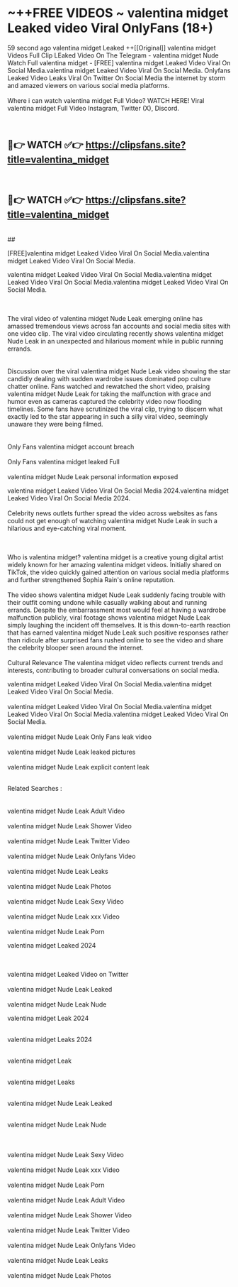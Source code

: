 # ~++FREE VIDEOS ~ valentina midget Leaked video Viral OnlyFans (18+)<br>


59 second ago valentina midget Leaked ++[[Original]] valentina midget Videos Full Clip LEaked Video On The Telegram  - valentina midget Nude  Watch Full valentina midget - [FREE] valentina midget Leaked Video Viral On Social Media.valentina midget Leaked Video Viral On Social Media.   Onlyfans Leaked Video Leaks Viral On Twitter On Social Media the internet by storm and amazed viewers on various social media platforms. <br><br>
Where i can watch valentina midget Full Video? WATCH HERE! Viral valentina midget Full Video Instagram, Twitter (X), Discord. <br>


 <br>

##  🔴👉 WATCH ✅👉  <a href="https://clipsfans.site?title=valentina_midget&ref=git">https://clipsfans.site?title=valentina_midget</a> <br>
  <br>

##  🔴👉 WATCH ✅👉  <a href="https://clipsfans.site?title=valentina_midget&ref=git">https://clipsfans.site?title=valentina_midget</a> <br>
  <br>
  ##



[FREE]valentina midget Leaked Video Viral On Social Media.valentina midget Leaked Video Viral On Social Media. <br>

valentina midget Leaked Video Viral On Social Media.valentina midget Leaked Video Viral On Social Media.valentina midget Leaked Video Viral On Social Media. <br>


  <br>

  <br>
The viral video of valentina midget Nude Leak emerging online has amassed tremendous views across fan accounts and social media sites with one video clip. The viral video circulating recently shows valentina midget Nude Leak in an unexpected and hilarious moment while in public running errands.<br>
<br>


<br>
Discussion over the viral valentina midget Nude Leak video showing the star candidly dealing with sudden wardrobe issues dominated pop culture chatter online. Fans watched and rewatched the short video, praising valentina midget Nude Leak for taking the malfunction with grace and humor even as cameras captured the celebrity video now flooding timelines. Some fans have scrutinized the viral clip, trying to discern what exactly led to the star appearing in such a silly viral video, seemingly unaware they were being filmed.<br>
<br>
<br> 
Only Fans valentina midget account breach<br>
<br>
Only Fans valentina midget leaked Full <br>
<br>
valentina midget Nude Leak personal information exposed<br>

valentina midget Leaked Video Viral On Social Media 2024.valentina midget Leaked Video Viral On Social Media 2024. <br>
<br>
Celebrity news outlets further spread the video across websites as fans could not get enough of watching valentina midget Nude Leak in such a hilarious and eye-catching viral moment.<br>
<br>

<br>
Who is valentina midget? valentina midget is a creative young digital artist widely known for her amazing valentina midget videos. Initially shared on TikTok, the video quickly gained attention on various social media platforms and further strengthened Sophia Rain's online reputation.<br>
<br>
The video shows valentina midget Nude Leak suddenly facing trouble with their outfit coming undone while casually walking about and running errands. Despite the embarrassment most would feel at having a wardrobe malfunction publicly, viral footage shows valentina midget Nude Leak simply laughing the incident off themselves. It is this down-to-earth reaction that has earned valentina midget Nude Leak such positive responses rather than ridicule after surprised fans rushed online to see the video and share the celebrity blooper seen around the internet.<br>
<br>
Cultural Relevance The valentina midget video reflects current trends and interests, contributing to broader cultural conversations on social media.<br>

valentina midget Leaked Video Viral On Social Media.valentina midget Leaked Video Viral On Social Media.<br>
<br>
valentina midget Leaked Video Viral On Social Media.valentina midget Leaked Video Viral On Social Media.valentina midget Leaked Video Viral On Social Media.<br>
<br>
valentina midget Nude Leak Only Fans leak video<br>
<br>
valentina midget Nude Leak leaked pictures<br>
<br>
valentina midget Nude Leak explicit content leak<br>


<br>
Related Searches :<br>
<br>

<br>
valentina midget Nude Leak Adult Video<br>
<br>
valentina midget Nude Leak Shower Video<br>
<br>
valentina midget Nude Leak Twitter Video<br>
<br>
valentina midget Nude Leak Onlyfans Video<br>
<br>
valentina midget Nude Leak Leaks<br>
<br>
valentina midget Nude Leak Photos<br>

<br>
valentina midget Nude Leak Sexy Video<br>
<br>
valentina midget Nude Leak xxx Video<br>
<br>
valentina midget Nude Leak Porn<br>

valentina midget  Leaked 2024 <br> <br>
<br>

valentina midget Leaked Video on Twitter <br>
<br>
valentina midget Nude Leak Leaked<br>
<br>
valentina midget Nude Leak Nude<br>


valentina midget  Leak 2024 <br> <br>



valentina midget  Leaks 2024 <br> <br>



 
valentina midget  Leak<br> <br>



valentina midget  Leaks<br> <br>


valentina midget Nude Leak Leaked<br> <br>

valentina midget Nude Leak Nude<br> <br>
<br> <br>
valentina midget Nude Leak Sexy Video
<br> <br>
valentina midget Nude Leak xxx Video
<br> <br>
valentina midget Nude Leak Porn
<br> <br>
valentina midget Nude Leak Adult Video
<br> <br>
valentina midget Nude Leak Shower Video
<br> <br>
valentina midget Nude Leak Twitter Video
<br> <br>
valentina midget Nude Leak Onlyfans Video
<br> <br>
valentina midget Nude Leak Leaks
<br> <br>
valentina midget Nude Leak Photos






</p>




 



</p>










